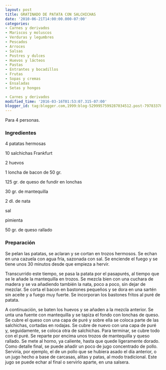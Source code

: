 ```yaml
---
layout: post
title: GRATINADO DE PATATA CON SALCHICHAS
date: '2010-06-21T14:00:00.000-07:00'
categories:
- Carnes y derivados
- Mariscos y moluscos
- Verduras y legumbres
- Pescados
- Arroces
- Salsas
- Postres y dulces
- Huevos y lácteos
- Pastas
- Entrantes y bocadillos
- Frutas
- Sopas y cremas
- Ensaladas
- Setas y hongos

- Carnes y derivados
modified_time: '2016-03-16T01:53:07.315-07:00'
blogger_id: tag:blogger.com,1999:blog-5299957599287034512.post-7978337832361536686
---
```


Para 4 personas.

<h3>Ingredientes</h3>

4 patatas hermosas

10 salchichas Frankfurt

2 huevos

1 loncha de bacon de 50 gr.

125 gr. de queso de fundir en lonchas

30 gr. de mantequilla

2 dl. de nata

sal

pimienta

50 gr. de queso rallado

<h3>Preparación</h3>

Se pelan las patatas, se aclaran y se cortan en trozos hermosos. Se echan en una cazuela con agua fría, sazonada con sal. Se enciende el fuego y se tiene unos 30 minutos desde que empieza a hervir.

Transcurrido este tiempo, se pasa la patata por el pasapurés, al tiempo que se le añade la mantequilla en trozos. Se mezcla bien con una cuchara de madera y se va añadiendo también la nata, poco a poco, sin dejar de mezclar. Se corta el bacon en bastones pequeños y se dora en una sartén sin aceite y a fuego muy fuerte. Se incorporan los bastones fritos al puré de patata.

A continuación, se baten los huevos y se añaden a la mezcla anterior. Se unta una fuente con mantequilla y se tapiza el fondo con lonchas de queso. Se cubre el queso con una capa de puré y sobre ella se coloca parte de las salchichas, cortadas en rodajas. Se cubre de nuevo con una capa de puré y, seguidamente, se coloca otra de salchichas. Para terminar, se cubre todo con el puré. Se reparte por encima unos trozos de mantequilla y queso rallado. Se mete al horno, ya caliente, hasta que quede ligeramente dorado. Como detalle final, se puede añadir un poco de jugo concentrado de pollo. Serviría, por ejemplo, el de un pollo que se hubiera asado el día anterior, o un jugo hecho a base de carcasas, alitas y patas, al modo tradicional. Este jugo se puede echar al final o servirlo aparte, en una salsera.

